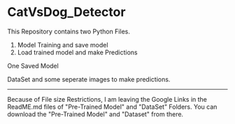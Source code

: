 # CatVsDog_Detector

This Repository contains two Python Files.
1. Model Training and save model
2. Load trained model and make Predictions


One Saved Model

DataSet and some seperate images to make predictions.

-----------------------------------------------------------------------------------

Because of File size Restrictions, I am leaving the Google Links in the ReadME.md files of "Pre-Trained Model" and "DataSet" Folders.
You can download the "Pre-Trained Model" and "Dataset" from there.
